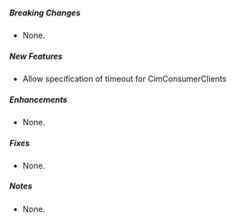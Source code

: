 ##### Breaking Changes
* None.

##### New Features
* Allow specification of timeout for CimConsumerClients

##### Enhancements
* None.

##### Fixes
* None.

##### Notes
* None.

